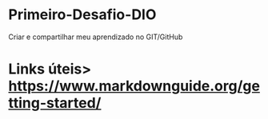 # Primeiro-Desafio-DIO
Criar e compartilhar meu aprendizado no GIT/GitHub

# Links úteis> https://www.markdownguide.org/getting-started/

